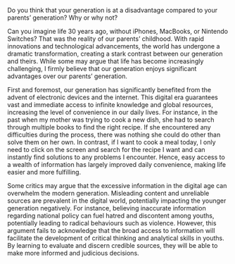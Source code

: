 Do you think that your generation is at a disadvantage compared to your parents’ generation? Why or why not?

Can you imagine life 30 years ago, without iPhones, MacBooks, or Nintendo Switches? That was the reality of our parents’ childhood. With rapid innovations and technological advancements, the world has undergone a dramatic transformation, creating a stark contrast between our generation and theirs. While some may argue that life has become increasingly challenging, I firmly believe that our generation enjoys significant advantages over our parents’ generation.

First and foremost, our generation has significantly benefited from the advent of electronic devices and the internet. This digital era guarantees vast and immediate access to infinite knowledge and global resources, increasing the level of convenience in our daily lives. For instance, in the past when my mother was trying to cook a new dish, she had to search through multiple books to find the right recipe. If she encountered any difficulties during the process, there was nothing she could do other than solve them on her own. In contrast, if I want to cook a meal today, I only need to click on the screen and search for the recipe I want and can instantly find solutions to any problems I encounter. Hence, easy access to a wealth of information has largely improved daily convenience, making life easier and more fulfilling.

Some critics may argue that the excessive information in the digital age can overwhelm the modern generation. Misleading content and unreliable sources are prevalent in the digital world, potentially impacting the younger generation negatively. For instance, believing inaccurate information regarding national policy can fuel hatred and discontent among youths, potentially leading to radical behaviours such as violence. However, this argument fails to acknowledge that the broad access to information will facilitate the development of critical thinking and analytical skills in youths. By learning to evaluate and discern credible sources, they will be able to make more informed and judicious decisions.
